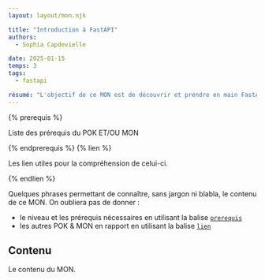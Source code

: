 ```yaml
---
layout: layout/mon.njk

title: "Introduction à FastAPI"
authors:
  - Sophia Capdevielle

date: 2025-01-15
temps: 3
tags:
  - fastapi

résumé: "L'objectif de ce MON est de découvrir et prendre en main FastAPI: comprendre son fonctionnement, ses avantages, et ses applications."
---
```


{% prerequis %}

Liste des prérequis du POK ET/OU MON

{% endprerequis %}
{% lien %}

Les lien utiles pour la compréhension de celui-ci.

{% endlien %}

Quelques phrases permettant de connaître, sans jargon ni blabla, le contenu de ce MON. On oubliera pas de donner :

- le niveau et les prérequis nécessaires en utilisant la balise [`prerequis`](/contribuer/shortcodes/#prerequis)
- les autres POK & MON en rapport en utilisant la balise [`lien`](/contribuer/shortcodes/#lien)

## Contenu

Le contenu du MON.
